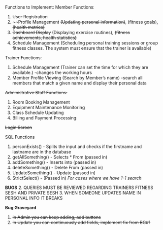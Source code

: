 
Functions to Implement:
Member Functions:
1. ~~User Registration~~
2. ~~Profile Management ~~(Updating personal information)~~, (fitness goals), ~~(health metrics)~~
3. ~~Dashboard Display~~ (Displaying exercise routines),  ~~(fitness achievements, health statistics)~~
4. Schedule Management (Scheduling personal training sessions or group fitness classes. The system
must ensure that the trainer is available)

~~Trainer Functions:~~
1. Schedule Management (Trainer can set the time for which they are available.)
    -changes the working hours
2. Member Profile Viewing (Search by Member’s name)
    -search all members that match a given name and display their personal data


~~Administrative Staff Functions:~~
1. Room Booking Management
2. Equipment Maintenance Monitoring
3. Class Schedule Updating
4. Billing and Payment Processing 

~~Login Screen~~

SQL Functions
1. personExists() - Splits the input and checks if the firstname and lastname are in the database
2. getAllSomething() - Selects * From (passed in)
3. addSomething() - Inserts into (passed in)
4. deleteSomething() - Delete From (passed in)
5. UpdateSomething() - Update (passed in)
6. StrictSelect() - (Passed in) *For cases where we have 1-1 search*


**BUGS**
2. QUERIES MUST BE REVIEWED REGARDING TRAINERS FITNESS SESH AND PRIVATE SESH
3. WHEN SOMEONE UPDATES NAME IN PERSONAL INFO IT BREAKS


**Bug Graveyard**
1. ~~In Admin you can keep adding, add buttons~~
2. ~~In Update you can continuously add fields, implement fix from BG#1~~
